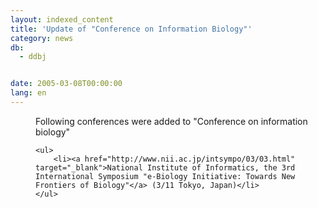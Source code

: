 ```yaml
---
layout: indexed_content
title: 'Update of "Conference on Information Biology"'
category: news
db:
  - ddbj


date: 2005-03-08T00:00:00
lang: en
---
```


<dd>Following conferences were added to "Conference on information biology"

    <ul>
        <li><a href="http://www.nii.ac.jp/intsympo/03/03.html" target="_blank">National Institute of Informatics, the 3rd International Symposium "e-Biology Initiative: Towards New Frontiers of Biology"</a> (3/11 Tokyo, Japan)</li>
    </ul>
</dd>
